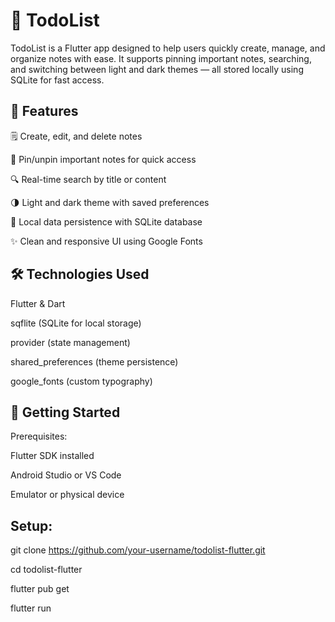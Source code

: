 # 📝 TodoList

TodoList is a Flutter app designed to help users quickly create, manage, and organize notes with ease. It supports pinning important notes, searching, and switching between light and dark themes — all stored locally using SQLite for fast access.



## 🌟 Features

🗒️ Create, edit, and delete notes

📌 Pin/unpin important notes for quick access

🔍 Real-time search by title or content

🌗 Light and dark theme with saved preferences

💾 Local data persistence with SQLite database

✨ Clean and responsive UI using Google Fonts



## 🛠️ Technologies Used

Flutter & Dart

sqflite (SQLite for local storage)

provider (state management)

shared_preferences (theme persistence)

google_fonts (custom typography)



## 🚀 Getting Started

Prerequisites:

Flutter SDK installed

Android Studio or VS Code

Emulator or physical device


## Setup:

git clone https://github.com/your-username/todolist-flutter.git

cd todolist-flutter

flutter pub get

flutter run
